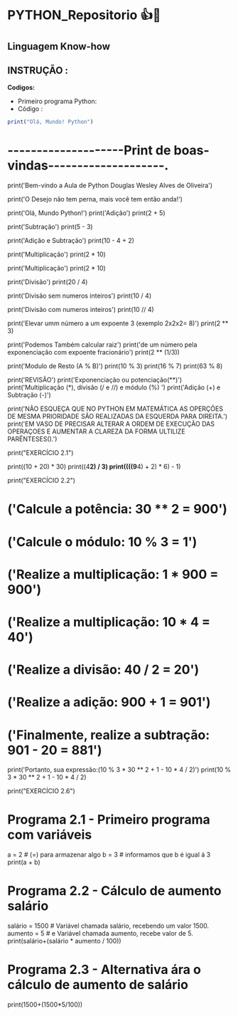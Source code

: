 # PYTHON_Repositorio 👍👏
 ## Linguagem Know-how

## INSTRUÇÃO  :

**Codigos:**
-  Primeiro programa Python:
  - Código :

 ```javascript
print("Olá, Mundo! Python")
```
# --------------------Print de boas-vindas--------------------.
print('Bem-vindo a Aula de Python Douglas Wesley Alves de Oliveira')

print('O Desejo não tem perna, mais você tem então anda!')

print('Olá, Mundo Python!')
print('Adição')
print(2 + 5)

print('Subtração')
print(5 - 3)

print('Adição e Subtração')
print(10 - 4 + 2)

print('Multiplicação')
print(2 * 10)

print('Multiplicação')
print(2 * 10)

print('Divisão')
print(20 / 4)

print('Divisão sem numeros inteiros')
print(10 / 4)

print('Divisão com numeros inteiros')
print(10 // 4)

print('Elevar umm número a um expoente 3 (exemplo 2x2x2= 8)')
print(2 ** 3)

print('Podemos Também calcular raiz')
print('de um número pela exponenciação com expoente fracionário')
print(2 ** (1/3))

print('Modulo de Resto (A % B)')
print(10 % 3)
print(16 % 7)
print(63 % 8)

print('REVISÃO')
print('Exponenciação ou potenciação(**)')
print('Multiplicação (*), divisão (/ e //) e módulo (%) ')
print('Adição (+) e Subtração (-)')

print('NÃO ESQUEÇA QUE NO PYTHON EM MATEMÁTICA AS OPERÇÕES DE MESMA PRIORIDADE SÃO REALIZADAS DA ESQUERDA PARA DIREITA.')
print('EM VASO DE PRECISAR ALTERAR A ORDEM DE EXECUÇÃO DAS OPERAÇOES E AUMENTAR A CLAREZA DA FORMA ULTILIZE PARÊNTESES().')

print("EXERCÍCIO 2.1")

print((10 + 20) * 30)
print((4**2) / 3)
print((((9**4) + 2) * 6) - 1)

print("EXERCÍCIO 2.2")
# ('Calcule a potência: 30 ** 2 = 900')
# ('Calcule o módulo: 10 % 3 = 1')
# ('Realize a multiplicação: 1 * 900 = 900')
# ('Realize a multiplicação: 10 * 4 = 40')
# ('Realize a divisão: 40 / 2 = 20')
# ('Realize a adição: 900 + 1 = 901')
# ('Finalmente, realize a subtração: 901 - 20 = 881')
print('Portanto, sua expressão:(10 % 3 * 30 ** 2 + 1 - 10 * 4 / 2)')
print(10 % 3 * 30 ** 2 + 1 - 10 * 4 / 2)

print("EXERCÍCIO 2.6")

# Programa 2.1 - Primeiro programa com variáveis
a = 2  # (=) para armazenar algo
b = 3  # informamos que b é igual á 3
print(a + b)

# Programa 2.2 - Cálculo de aumento salário
salário = 1500  # Variável chamada salário, recebendo um valor 1500.
aumento = 5  # e Variável chamada aumento, recebe valor de 5.
print(salário+(salário * aumento / 100))

# Programa 2.3 - Alternativa ára o cálculo de aumento de salário
print(1500+(1500*5/100))
